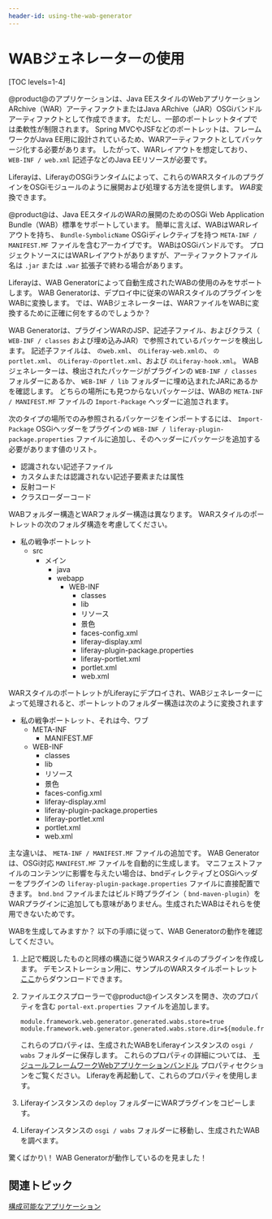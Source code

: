 ```yaml
---
header-id: using-the-wab-generator
---
```


# WABジェネレーターの使用

[TOC levels=1-4]

@product@のアプリケーションは、Java EEスタイルのWebアプリケーションARchive（WAR）アーティファクトまたはJava ARchive（JAR）OSGiバンドルアーティファクトとして作成できます。 ただし、一部のポートレットタイプでは柔軟性が制限されます。 Spring MVCやJSFなどのポートレットは、フレームワークがJava EE用に設計されているため、WARアーティファクトとしてパッケージ化する必要があります。 したがって、WARレイアウトを想定しており、 `WEB-INF / web.xml` 記述子などのJava EEリソースが必要です。

Liferayは、LiferayのOSGiランタイムによって、これらのWARスタイルのプラグインをOSGiモジュールのように展開および処理する方法を提供します。 *WAB*変換できます。

@product@は、Java EEスタイルのWARの展開のためのOSGi Web Application Bundle（WAB）標準をサポートしています。 簡単に言えば、WABはWARレイアウトを持ち、 `Bundle-SymbolicName` OSGiディレクティブを持つ `META-INF / MANIFEST.MF` ファイルを含むアーカイブです。 WABはOSGiバンドルです。 プロジェクトソースにはWARレイアウトがありますが、アーティファクトファイル名は `.jar` または `.war` 拡張子で終わる場合があります。

Liferayは、WAB Generatorによって自動生成されたWABの使用のみをサポートします。 WAB Generatorは、デプロイ中に従来のWARスタイルのプラグインをWABに変換します。 では、WABジェネレーターは、WARファイルをWABに変換するために正確に何をするのでしょうか？

WAB Generatorは、プラグインWARのJSP、記述子ファイル、およびクラス（ `WEB-INF / classes` および埋め込みJAR）で参照されているパッケージを検出します。 記述子ファイルは、 `のweb.xml`、 `のLiferay-web.xmlの`、 `のportlet.xml`、 `のLiferay-のportlet.xml`、および `のLiferay-hook.xml`。 WABジェネレーターは、検出されたパッケージがプラグインの `WEB-INF / classes` フォルダーにあるか、 `WEB-INF / lib` フォルダーに埋め込まれたJARにあるかを確認します。 どちらの場所にも見つからないパッケージは、WABの `META-INF / MANIFEST.MF` ファイルの `Import-Package` ヘッダーに追加されます。

次のタイプの場所でのみ参照されるパッケージをインポートするには、 `Import-Package` OSGiヘッダーをプラグインの `WEB-INF / liferay-plugin-package.properties` ファイルに追加し、そのヘッダーにパッケージを追加する必要があります値のリスト。

  - 認識されない記述子ファイル
  - カスタムまたは認識されない記述子要素または属性
  - 反射コード
  - クラスローダーコード

WABフォルダー構造とWARフォルダー構造は異なります。 WARスタイルのポートレットの次のフォルダ構造を考慮してください。

  - 私の戦争ポートレット
      - src
          - メイン
              - java
              - webapp
                  - WEB-INF
                      - classes
                      - lib
                      - リソース
                      - 景色
                      - faces-config.xml
                      - liferay-display.xml
                      - liferay-plugin-package.properties
                      - liferay-portlet.xml
                      - portlet.xml
                      - web.xml

WARスタイルのポートレットがLiferayにデプロイされ、WABジェネレーターによって処理されると、ポートレットのフォルダー構造は次のように変換されます

  - 私の戦争ポートレット、それは今、ワブ
      - META-INF
          - MANIFEST.MF
      - WEB-INF
          - classes
          - lib
          - リソース
          - 景色
          - faces-config.xml
          - liferay-display.xml
          - liferay-plugin-package.properties
          - liferay-portlet.xml
          - portlet.xml
          - web.xml

主な違いは、 `META-INF / MANIFEST.MF` ファイルの追加です。 WAB Generatorは、OSGi対応 `MANIFEST.MF` ファイルを自動的に生成します。 マニフェストファイルのコンテンツに影響を与えたい場合は、bndディレクティブとOSGiヘッダーをプラグインの `liferay-plugin-package.properties` ファイルに直接配置できます。 `bnd.bnd` ファイルまたはビルド時プラグイン（ `bnd-maven-plugin`）をWARプラグインに追加しても意味がありません。生成されたWABはそれらを使用できないためです。

WABを生成してみますか？ 以下の手順に従って、WAB Generatorの動作を確認してください。

1.  上記で概説したものと同様の構造に従うWARスタイルのプラグインを作成します。 デモンストレーション用に、サンプルのWARスタイルポートレット [ここ](https://portal.liferay.dev/documents/113763090/114000186/com.liferay.hello.user.jsf.portlet-1.0-SNAPSHOT.war)からダウンロードできます。

2.  ファイルエクスプローラーで@product@インスタンスを開き、次のプロパティを含む `portal-ext.properties` ファイルを追加します。
   
        module.framework.web.generator.generated.wabs.store=true
        module.framework.web.generator.generated.wabs.store.dir=${module.framework.base.dir}/wabs

    これらのプロパティは、生成されたWABをLiferayインスタンスの `osgi / wabs` フォルダーに保存します。 これらのプロパティの詳細については、 [モジュールフレームワークWebアプリケーションバンドル](@platform-ref@/7.1-latest/propertiesdoc/portal.properties.html#Module%20Framework%20Web%20Application%20Bundles) プロパティセクションをご覧ください。 Liferayを再起動して、これらのプロパティを使用します。

3.  Liferayインスタンスの `deploy` フォルダーにWARプラグインをコピーします。

4.  Liferayインスタンスの `osgi / wabs` フォルダーに移動し、生成されたWABを調べます。

驚くばかり\！ WAB Generatorが動作しているのを見ました！

## 関連トピック


<!-- TODO: add back, when available. -Cody
[Generating a JSF Application](develop/tutorials/-/knowledge_base/7-1/generating-a-jsf-application)
-->


<!-- Uncomment in Product Nav Branch
[Customizing the Product Menu](develop/tutorials/-/knowledge_base/7-1/customizing-the-product-menu)
-->

[構成可能なアプリケーション](/docs/7-1/tutorials/-/knowledge_base/t/configurable-applications)
